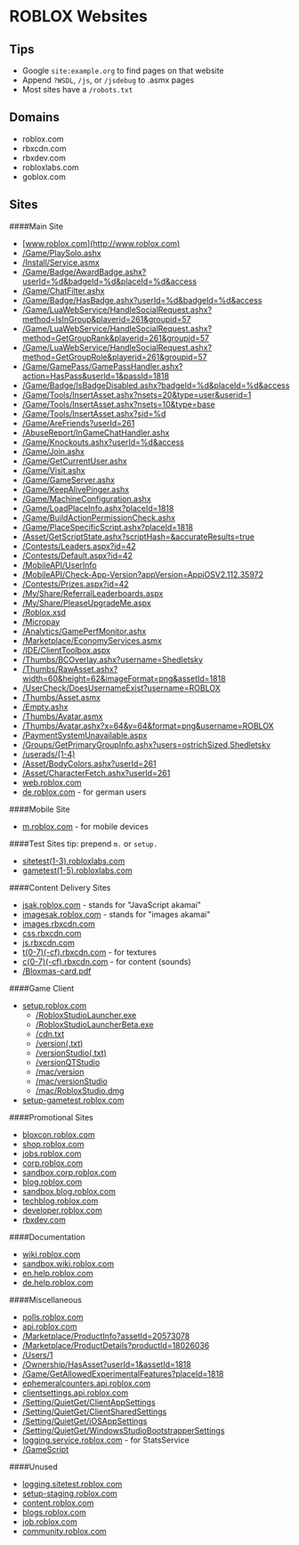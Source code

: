ROBLOX Websites
=
Tips
-
* Google `site:example.org` to find pages on that website
* Append `?WSDL`, `/js`, or `/jsdebug` to .asmx pages
* Most sites have a `/robots.txt`

Domains
-
* roblox.com
* rbxcdn.com
* rbxdev.com
* robloxlabs.com
* goblox.com

Sites
-

####Main Site
* [www.roblox.com](http://www.roblox.com)
 * [/Game/PlaySolo.ashx](http://www.roblox.com/Game/PlaySolo.ashx)
 * [/Install/Service.asmx](http://www.roblox.com/Install/Service.asmx)
 * [/Game/Badge/AwardBadge.ashx?userId=%d&badgeId=%d&placeId=%d&access](http://www.roblox.com/Game/Badge/AwardBadge.ashx?userId=261&badgeId=83094935&PlaceID=%d&access)
 * [/Game/ChatFilter.ashx](http://www.roblox.com/Game/ChatFilter.ashx)
 * [/Game/Badge/HasBadge.ashx?userId=%d&badgeId=%d&access](http://www.roblox.com/Game/Badge/HasBadge.ashx?userId=%d&badgeId=%d&access)
 * [/Game/LuaWebService/HandleSocialRequest.ashx?method=IsInGroup&playerid=261&groupid=57](http://www.roblox.com/Game/LuaWebService/HandleSocialRequest.ashx?method=IsInGroup&playerid=261&groupid=57)
 * [/Game/LuaWebService/HandleSocialRequest.ashx?method=GetGroupRank&playerid=261&groupid=57](http://www.roblox.com/Game/LuaWebService/HandleSocialRequest.ashx?method=GetGroupRank&playerid=261&groupid=57)
 * [/Game/LuaWebService/HandleSocialRequest.ashx?method=GetGroupRole&playerid=261&groupid=57](http://www.roblox.com/Game/LuaWebService/HandleSocialRequest.ashx?method=GetGroupRole&playerid=261&groupid=57)
 * [/Game/GamePass/GamePassHandler.ashx?action=HasPass&userId=1&passId=1818](http://www.roblox.com/Game/GamePass/GamePassHandler.ashx?action=HasPass&userId=1&passId=1818)
 * [/Game/Badge/IsBadgeDisabled.ashx?badgeId=%d&placeId=%d&access](http://www.roblox.com/Game/Badge/IsBadgeDisabled.ashx?badgeId=%d&placeId=%d&access)
 * [/Game/Tools/InsertAsset.ashx?nsets=20&type=user&userid=1](http://www.roblox.com/Game/Tools/InsertAsset.ashx?nsets=20&type=user&userid=1)
 * [/Game/Tools/InsertAsset.ashx?nsets=10&type=base](http://www.roblox.com/Game/Tools/InsertAsset.ashx?nsets=10&type=base)
 * [/Game/Tools/InsertAsset.ashx?sid=%d](http://www.roblox.com/Game/Tools/InsertAsset.ashx?sid=2)
 * [/Game/AreFriends?userId=261](http://www.roblox.com/Game/AreFriends?userId=261)
 * [/AbuseReport/InGameChatHandler.ashx](http://www.roblox.com/AbuseReport/InGameChatHandler.ashx)
 * [/Game/Knockouts.ashx?userId=%d&access](http://www.roblox.com/Game/Knockouts.ashx?userId=261&access)
 * [/Game/Join.ashx](http://www.roblox.com/Game/Join.ashx?placeId=1818)
 * [/Game/GetCurrentUser.ashx](http://www.roblox.com/Game/GetCurrentUser.ashx)
 * [/Game/Visit.ashx](http://www.roblox.com/Game/Visit.ashx?placeId=1818)
 * [/Game/GameServer.ashx](http://www.roblox.com/Game/GameServer.ashx)
 * [/Game/KeepAlivePinger.ashx](http://www.roblox.com/Game/KeepAlivePinger.ashx)
 * [/Game/MachineConfiguration.ashx](http://www.roblox.com/Game/MachineConfiguration.ashx)
 * [/Game/LoadPlaceInfo.ashx?placeId=1818](http://www.roblox.com/Game/LoadPlaceInfo.ashx?placeId=1818)
 * [/Game/BuildActionPermissionCheck.ashx](http://www.roblox.com/Game/BuildActionPermissionCheck.ashx?assetId=1818&userId=261&isSolo=true)
 * [/Game/PlaceSpecificScript.ashx?placeId=1818](http://www.roblox.com/Game/PlaceSpecificScript.ashx?placeId=1818)
 * [/Asset/GetScriptState.ashx?scriptHash=&accurateResults=true](http://www.roblox.com/Asset/GetScriptState.ashx?ScriptHash=53356c47685f350134c7e30efb66bf0&AccurateResults=true)
 * [/Contests/Leaders.aspx?id=42](http://www.roblox.com/Contests/Leaders.aspx?id=42)
 * [/Contests/Default.aspx?id=42](http://www.roblox.com/Contests/Default.aspx?id=42)
 * [/MobileAPI/UserInfo](http://www.roblox.com/mobileapi/userinfo)
 * [/MobileAPI/Check-App-Version?appVersion=AppiOSV2.112.35972](http://www.roblox.com/mobileapi/check-app-version?appVersion=AppiOSV2.112.35972)
 * [/Contests/Prizes.aspx?id=42](http://www.roblox.com/Contests/Prizes.aspx?id=42)
 * [/My/Share/ReferralLeaderboards.aspx](http://www.roblox.com/My/Share/ReferralLeaderboards.aspx)
 * [/My/Share/PleaseUpgradeMe.aspx](http://www.roblox.com/My/Share/PleaseUpgradeMe.aspx)
 * [/Roblox.xsd](http://www.roblox.com/roblox.xsd)
 * [/Micropay](http://www.roblox.com/Micropay/)
 * [/Analytics/GamePerfMonitor.ashx](http://www.roblox.com/Analytics/GamePerfMonitor.ashx)
 * [/Marketplace/EconomyServices.asmx](http://www.roblox.com/Marketplace/EconomyServices.asmx)
 * [/IDE/ClientToolbox.aspx](http://www.roblox.com/IDE/ClientToolbox.aspx)
 * [/Thumbs/BCOverlay.ashx?username=Shedletsky](http://www.roblox.com/Thumbs/BCOverlay.ashx?username=Shedletsky)
 * [/Thumbs/RawAsset.ashx?width=60&height=62&imageFormat=png&assetId=1818](http://www.roblox.com/Thumbs/RawAsset.ashx?width=60&height=62&imageFormat=png&assetId=1818)
 * [/UserCheck/DoesUsernameExist?username=ROBLOX](http://www.roblox.com/UserCheck/DoesUsernameExist?username=ROBLOX)
 * [/Thumbs/Asset.asmx](http://www.roblox.com/Thumbs/Asset.asmx)
 * [/Empty.ashx](http://www.roblox.com/Empty.aspx)
 * [/Thumbs/Avatar.asmx](http://www.roblox.com/Thumbs/Avatar.asmx)
 * [/Thumbs/Avatar.ashx?x=64&y=64&format=png&username=ROBLOX](http://www.roblox.com/Thumbs/Avatar.ashx?x=64&y=64&format=png&username=ROBLOX)
 * [/PaymentSystemUnavailable.aspx](http://www.roblox.com/PaymentSystemUnavailable.aspx)
 * [/Groups/GetPrimaryGroupInfo.ashx?users=ostrichSized,Shedletsky](http://www.roblox.com/Groups/GetPrimaryGroupInfo.ashx?users=ostrichSized,Shedletsky)
 * [/userads/(1-4)](http://www.roblox.com/userads/1)
 * [/Asset/BodyColors.ashx?userId=261](http://www.roblox.com/Asset/BodyColors.ashx?userId=261)
 * [/Asset/CharacterFetch.ashx?userId=261](http://www.roblox.com/Asset/CharacterFetch.ashx?userId=261)
* [web.roblox.com](http://web.roblox.com)
* [de.roblox.com](http://de.roblox.com) - for german users

####Mobile Site
* [m.roblox.com](http://m.roblox.com) - for mobile devices

####Test Sites
tip: prepend `m.` or `setup.`
* [sitetest(1-3).robloxlabs.com](http://sitetest1.robloxlabs.com)
* [gametest(1-5).robloxlabs.com](http://gametest1.robloxlabs.com)

####Content Delivery Sites
* [jsak.roblox.com](http://jsak.roblox.com) - stands for "JavaScript akamai"
* [imagesak.roblox.com](http://imagesak.roblox.com) - stands for "images akamai"
* [images.rbxcdn.com](http://images.rbxcdn.com)
* [css.rbxcdn.com](http://css.rbxcdn.com)
* [js.rbxcdn.com](http://js.rbxcdn.com)
* [t(0-7)(-cf).rbxcdn.com](http://t0.rbxcdn.com) - for textures
* [c(0-7)(-cf).rbxcdn.com](http://c0.rbxcdn.com) - for content (sounds)
 *  [/Bloxmas-card.pdf](http://c0.rbxcdn.com/Bloxmas-card.pdf)

####Game Client
* [setup.roblox.com](http://setup.roblox.com)
  * [/RobloxStudioLauncher.exe](http://setup.roblox.com/RobloxStudioLauncher.exe)
  * [/RobloxStudioLauncherBeta.exe](http://setup.roblox.com/RobloxStudioLauncherBeta.exe)
  * [/cdn.txt](http://setup.roblox.com/cdn.txt)
  *	[/version(.txt)](http://setup.roblox.com/version)
  *	[/versionStudio(.txt)](http://setup.roblox.com/versionStudio)
  *	[/versionQTStudio](http://setup.roblox.com/versionQTStudio)
  *	[/mac/version](http://setup.roblox.com/mac/version)
  *	[/mac/versionStudio](http://setup.roblox.com/mac/versionStudio)
  *	[/mac/RobloxStudio.dmg](http://setup.roblox.com/mac/RobloxStudio.dmg)
* [setup-gametest.roblox.com](http://setup-gametest.roblox.com)

####Promotional Sites
* [bloxcon.roblox.com](http://bloxcon.roblox.com)
* [shop.roblox.com](http://shop.roblox.com)
* [jobs.roblox.com](http://jobs.roblox.com)
* [corp.roblox.com](http://corp.roblox.com)
* [sandbox.corp.roblox.com](http://sandbox.corp.roblox.com)
* [blog.roblox.com](http://blog.roblox.com)
* [sandbox.blog.roblox.com](http://sandbox.blog.roblox.com)
* [techblog.roblox.com](http://techblog.roblox.com)
* [developer.roblox.com](http://developer.roblox.com)
* [rbxdev.com](http://rbxdev.com)

####Documentation
* [wiki.roblox.com](http://wiki.roblox.com)
* [sandbox.wiki.roblox.com](http://sandbox.wiki.roblox.com)
* [en.help.roblox.com](http://en.help.roblox.com)
* [de.help.roblox.com](http://de.help.roblox.com)

####Miscellaneous
* [polls.roblox.com](http://polls.roblox.com)
* [api.roblox.com](http://api.roblox.com/docs)
 * [/Marketplace/ProductInfo?assetId=20573078](http://api.roblox.com/Marketplace/ProductInfo?assetId=20573078)
 * [/Marketplace/ProductDetails?productId=18026036](http://api.roblox.com/Marketplace/ProductDetails?productId=18026036)
 * [/Users/1](http://api.roblox.com/Users/1)
 * [/Ownership/HasAsset?userId=1&assetId=1818](http://api.roblox.com/Ownership/HasAsset?userId=1&assetId=1818)
 * [/Game/GetAllowedExperimentalFeatures?placeId=1818](http://api.roblox.com/Game/GetAllowedExperimentalFeatures?placeId=1818)
* [ephemeralcounters.api.roblox.com](http://ephemeralcounters.api.roblox.com)
* [clientsettings.api.roblox.com](http://clientsettings.api.roblox.com)
 * [/Setting/QuietGet/ClientAppSettings](http://clientsettings.api.roblox.com/Setting/QuietGet/ClientAppSettings?apiKey=D6925E56-BFB9-4908-AAA2-A5B1EC4B2D79)
 * [/Setting/QuietGet/ClientSharedSettings](http://clientsettings.api.roblox.com/Setting/QuietGet/ClientSharedSettings?apiKey=D6925E56-BFB9-4908-AAA2-A5B1EC4B2D79)
 * [/Setting/QuietGet/iOSAppSettings](http://clientsettings.api.roblox.com/Setting/QuietGet/iOSAppSettings?apiKey=D6925E56-BFB9-4908-AAA2-A5B1EC4B2D79)
 * [/Setting/QuietGet/WindowsStudioBootstrapperSettings](http://clientsettings.api.roblox.com/Setting/QuietGet/WindowsStudioBootstrapperSettings?apiKey=76E5A40C-3AE1-4028-9F10-7C62520BD94F)
* [logging.service.roblox.com](http://logging.service.roblox.com) - for StatsService
 * [/GameScript](http://logging.service.roblox.com/GameScript)

####Unused
* [logging.sitetest.roblox.com](http://logging.sitetest.roblox.com)
* [setup-staging.roblox.com](http://setup-staging.roblox.com/version.txt)
* [content.roblox.com](http://content.roblox.com)
* [blogs.roblox.com](http://blogs.roblox.com)
* [job.roblox.com](http://job.roblox.com)
* [community.roblox.com](http://community.roblox.com)

